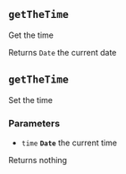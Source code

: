 ## `getTheTime`

Get the time




Returns `Date` the current date


## `getTheTime`

Set the time

### Parameters

* `time` **`Date`** the current time



Returns  nothing


